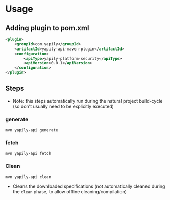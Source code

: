 # Usage

## Adding plugin to pom.xml
```xml
<plugin>
    <groupId>com.yapily</groupId>
    <artifactId>yapily-api-maven-plugin</artifactId>
    <configuration>
        <apiType>yapily-platform-security</apiType>
        <apiVersion>0.0.1</apiVersion>
    </configuration>
</plugin>
```

## Steps
* Note: this steps automatically run during the natural project build-cycle (so don't usually need to be explicitly executed)

### generate
```shell
mvn yapily-api generate
```
### fetch
```shell
mvn yapily-api fetch
```

### Clean
```shell
mvn yapily-api clean
```
- Cleans the downloaded specifications (not automatically cleaned during the `clean` phase, to allow offline cleaning/compilation)
